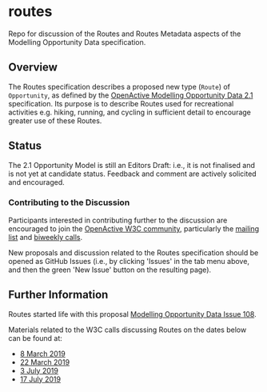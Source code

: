 # routes

Repo for discussion of the Routes and Routes Metadata aspects of the Modelling Opportunity Data specification.

## Overview

The Routes specification describes a proposed new type (`Route`) of `Opportunity`, as defined by the [OpenActive Modelling Opportunity Data 2.1](https://www.openactive.io/modelling-opportunity-data/EditorsDraft#describing-route-metadata-oa-routemetadata-) specification. Its purpose is to describe Routes used for recreational activities e.g. hiking, running, and cycling in sufficient detail to encourage greater use of these Routes.

## Status

The 2.1 Opportunity Model is still an Editors Draft: i.e., it is not finalised and is not yet at candidate status. Feedback and comment are actively solicited and encouraged.

### Contributing to the Discussion

Participants interested in contributing further to the discussion are encouraged to join the [OpenActive W3C community](https://w3c.openactive.io/), particularly the [mailing list](https://lists.w3.org/Archives/Public/public-openactive/) and [biweekly calls](https://w3c.openactive.io/meeting-calendar). 

New proposals and discussion related to the Routes specification should be opened as GitHub Issues (i.e., by clicking 'Issues' in the tab menu above, and then the green 'New Issue' button on the resulting page).

## Further Information

Routes started life with this proposal [Modelling Opportunity Data Issue 108](https://github.com/openactive/modelling-opportunity-data/issues/108).

Materials related to the W3C calls discussing Routes on the dates below can be found at:

* [8 March 2019](https://w3c.openactive.io/meetings/2019-05-08-routes-and-accessibility-planning)
* [22 March 2019](https://w3c.openactive.io/meetings/2019-05-22-routes-data-exploration)
* [3 July 2019](https://w3c.openactive.io/meetings/2019-07-03-routes-workshop-preparation)
* [17 July 2019](https://w3c.openactive.io/meetings/2019-07-17-routes-workshop-follow-up)


